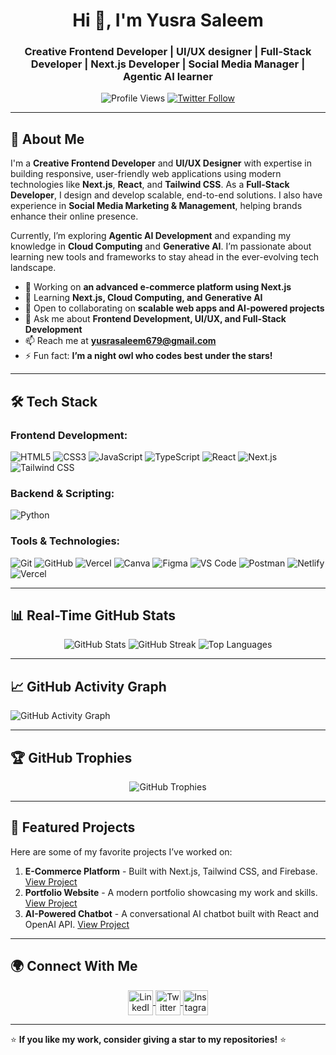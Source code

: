 
<h1 align="center">Hi 👋, I'm Yusra Saleem</h1>
<h3 align="center">Creative Frontend Developer | UI/UX designer | Full-Stack Developer | Next.js Developer | Social Media Manager | Agentic AI learner </h3>

<p align="center">
  <img src="https://komarev.com/ghpvc/?username=YusraSaleem&label=Profile%20views&color=ff69b4&style=flat" alt="Profile Views" />
  <a href="https://twitter.com/YusraSaleem" target="blank">
    <img src="https://img.shields.io/twitter/follow/YusraSaleem?logo=twitter&style=for-the-badge&color=1DA1F2" alt="Twitter Follow" />
  </a>
</p>

---

## 🚀 About Me

I'm a **Creative Frontend Developer** and **UI/UX Designer** with expertise in building responsive, user-friendly web applications using modern technologies like **Next.js**, **React**, and **Tailwind CSS**. As a **Full-Stack Developer**, I design and develop scalable, end-to-end solutions. I also have experience in **Social Media Marketing & Management**, helping brands enhance their online presence.

Currently, I’m exploring **Agentic AI Development** and expanding my knowledge in **Cloud Computing** and **Generative AI**. I’m passionate about learning new tools and frameworks to stay ahead in the ever-evolving tech landscape.

- 🔭 Working on **an advanced e-commerce platform using Next.js**
- 🌱 Learning **Next.js, Cloud Computing, and Generative AI**
- 👯 Open to collaborating on **scalable web apps and AI-powered projects**
- 💬 Ask me about **Frontend Development, UI/UX, and Full-Stack Development**
- 📫 Reach me at **yusrasaleem679@gmail.com**
- ⚡ Fun fact: **I’m a night owl who codes best under the stars!**

---

## 🛠️ Tech Stack

### Frontend Development:
![HTML5](https://img.shields.io/badge/HTML5-%23E34F26.svg?style=for-the-badge&logo=html5&logoColor=white)
![CSS3](https://img.shields.io/badge/CSS3-%231572B6.svg?style=for-the-badge&logo=css3&logoColor=white)
![JavaScript](https://img.shields.io/badge/JavaScript-%23F7DF1E.svg?style=for-the-badge&logo=javascript&logoColor=black)
![TypeScript](https://img.shields.io/badge/TypeScript-%23007ACC.svg?style=for-the-badge&logo=typescript&logoColor=white)
![React](https://img.shields.io/badge/React-%2361DAFB.svg?style=for-the-badge&logo=react&logoColor=black)
![Next.js](https://img.shields.io/badge/Next.js-%23000000.svg?style=for-the-badge&logo=nextdotjs&logoColor=white)
![Tailwind CSS](https://img.shields.io/badge/TailwindCSS-%2338B2AC.svg?style=for-the-badge&logo=tailwind-css&logoColor=white)

### Backend & Scripting:
![Python](https://img.shields.io/badge/Python-%233776AB.svg?style=for-the-badge&logo=python&logoColor=white)

### Tools & Technologies:
![Git](https://img.shields.io/badge/Git-%23F05032.svg?style=for-the-badge&logo=git&logoColor=white)
![GitHub](https://img.shields.io/badge/GitHub-%23181717.svg?style=for-the-badge&logo=github&logoColor=white)
![Vercel](https://img.shields.io/badge/Vercel-%23000000.svg?style=for-the-badge&logo=vercel&logoColor=white)
![Canva](https://img.shields.io/badge/Canva-%2300C4CC.svg?style=for-the-badge&logo=canva&logoColor=white)
![Figma](https://img.shields.io/badge/Figma-%23F24E1E.svg?style=for-the-badge&logo=figma&logoColor=white)
![VS Code](https://img.shields.io/badge/VS%20Code-%23007ACC.svg?style=for-the-badge&logo=visual-studio-code&logoColor=white)
![Postman](https://img.shields.io/badge/Postman-%23FF6C37.svg?style=for-the-badge&logo=postman&logoColor=white)
![Netlify](https://img.shields.io/badge/Netlify-%2300C7B7.svg?style=for-the-badge&logo=netlify&logoColor=white)
![Vercel](https://img.shields.io/badge/vercel-%232496ED.svg?style=for-the-badge&logo=vercelr&logoColor=white)

---

## 📊 Real-Time GitHub Stats

<p align="center">
  <img src="https://github-readme-stats.vercel.app/api?username=Yusra-Saleem&show_icons=true&theme=merko" alt="GitHub Stats" />
  <img src="https://github-readme-streak-stats.herokuapp.com/?user=Yusra-Saleem&theme=gruvbox" alt="GitHub Streak" />
  <img src="https://github-readme-stats.vercel.app/api/top-langs/?username=Yusra-Saleem&layout=compact&theme=tokyonight" alt="Top Languages" />
</p>

---

## 📈 GitHub Activity Graph

![GitHub Activity Graph](https://github-readme-activity-graph.vercel.app/graph?username=Yusra-Saleem&theme=merko&hide_border=true)

---

## 🏆 GitHub Trophies

<p align="center">
  <img src="https://github-profile-trophy.vercel.app/?username=Yusra-Saleem&theme=gruvbox&no-frame=true&row=1&column=7" alt="GitHub Trophies" />
</p>

---

## 🌟 Featured Projects

Here are some of my favorite projects I’ve worked on:

1. **E-Commerce Platform** - Built with Next.js, Tailwind CSS, and Firebase. [View Project](#)
2. **Portfolio Website** - A modern portfolio showcasing my work and skills. [View Project](#)
3. **AI-Powered Chatbot** - A conversational AI chatbot built with React and OpenAI API. [View Project](#)

---

## 🌍 Connect With Me

<p align="center">
  <a href="https://www.linkedin.com/in/yusrasaleem-developer/" target="blank">
    <img align="center" src="https://raw.githubusercontent.com/rahuldkjain/github-profile-readme-generator/master/src/images/icons/Social/linked-in-alt.svg" alt="LinkedIn" height="40" width="40" />
  </a>
  <a href="https://twitter.com/YusraSaleem" target="blank">
    <img align="center" src="https://raw.githubusercontent.com/rahuldkjain/github-profile-readme-generator/master/src/images/icons/Social/twitter.svg" alt="Twitter" height="40" width="40" />
  </a>
  <a href="https://instagram.com/yusra.saleem" target="blank">
    <img align="center" src="https://raw.githubusercontent.com/rahuldkjain/github-profile-readme-generator/master/src/images/icons/Social/instagram.svg" alt="Instagram" height="40" width="40" />
  </a>
</p>

---

⭐ **If you like my work, consider giving a star to my repositories!** ⭐
